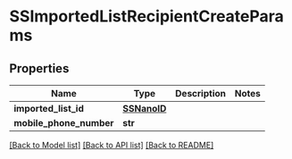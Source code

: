 # SSImportedListRecipientCreateParams


## Properties
Name | Type | Description | Notes
------------ | ------------- | ------------- | -------------
**imported_list_id** | [**SSNanoID**](SSNanoID.md) |  | 
**mobile_phone_number** | **str** |  | 

[[Back to Model list]](../README.md#documentation-for-models) [[Back to API list]](../README.md#documentation-for-api-endpoints) [[Back to README]](../README.md)


